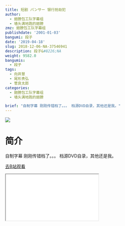```yaml
---
title: 短剧 パンサー 银行抢劫犯
author:
  - 翅膀包工队字幕组
  - 墙头满地跑的翅膀
zmz: 翅膀包工队字幕组
publishdate: '2001-01-03'
bangumi: 段子
date: '2019-04-18'
slug: 2018-12-06-NA-37546941
description: 段子&#8226;NA
weight: 9582.0
bangumis:
  - 段子
tags:
  - 向井慧
  - 尾形贵弘
  - 菅良太郎
categories:
  - 翅膀包工队字幕组
  - 墙头满地跑的翅膀

brief: "自制字幕 刚刚传错档了。。。 档源DVD自录，其他还是我。"
---
```

![](https://i.imgur.com/8FaLhHE.jpg)
# 简介  
自制字幕
刚刚传错档了。。。
档源DVD自录，其他还是我。  

[去B站观看](https://www.bilibili.com/video/av37546941/)
<div class ="resp-container"><iframe class="testiframe" src="//player.bilibili.com/player.html?aid=37546941"", scrolling="no", allowfullscreen="true" > </iframe></div> 
